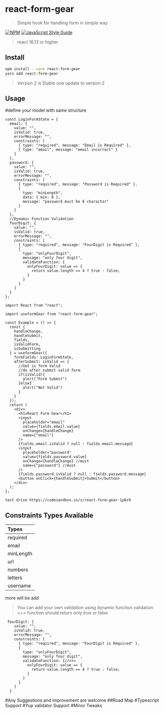 # react-form-gear

> Simple hook for handling form in simple way

[![NPM](https://img.shields.io/npm/v/react-form-gear)](https://www.npmjs.com/package/react-form-gear) [![JavaScript Style Guide](https://img.shields.io/badge/code_style-standard-brightgreen.svg)](https://standardjs.com)

> react 16.13 or higher

## Install

```bash
npm install --save react-form-gear
yarn add react-form-gear
```
> Version 2 is Stable one update to version 2
## Usage

#define your model with same structure

```tsx
const LoginFormState = {
  email: {
    value: "",
    isValid: true,
    errorMessage: "",
    constraints: [
      { type: "required", message: "Email is Required" },
      { type: "email", message: "email incorrect" }
    ]
  },
  password: {
    value: "",
    isValid: true,
    errorMessage: "",
    constraints: [
      { type: "required", message: "Password is Required" },
      {
        type: "minLength",
        data: { min: 8 },
        message: "password must be 8 charactor"
      }
    ]
  },
  //Dynamic Function Validation
  fourDigit: {
    value: "",
    isValid: true,
    errorMessage: "",
    constraints: [
      { type: "required", message: "FourDigit is Required" },
      {
        type: "onlyFourDigit",
        message: "only four digit",
        validateFunction: {
          onlyFourDigit: value => {
            return value.length == 4 ? true : false;
          }
        }
      }
    ]
  }
};
```

```tsx
import React from "react";

import useformGear from "react-form-gear";

const Example = () => {
  const {
    handleChange,
    handleSubmit,
    fields,
    isValidForm,
    isSubmitting
  } = useformGear({
    formFields: LoginFormState,
    afterSubmit: isValid => {
      //Get is form Valid
      //do after submit valid form
      if(isValid){
        alert("Form Submit")
      }else{
        alert("Not Valid")
      }
    }
  });
  return (
    <div>
      <h1>React Form Gear</h1>
      <input
        placeholder="email"
        value={fields.email.value}
        onChange={handleChange}
        name={"email"}
      />
      {fields.email.isValid ? null : fields.email.message}
      <input
        placeholder="password"
        value={fields.password.value}
        onChange={handleChange} //must
        name={"password"} //must
      />
      {fields.password.isValid ? null : fields.password.message}
      <button onClick={handleSubmit}>Submit</button>
    </div>
  );
};
```

```
test drive https://codesandbox.io/s/react-form-gear-1p0z9
```

## Constraints Types Available

| Types     |
| :-------- |
| required  |
| email     |
| minLength |
| url       |
| numbers   |
| letters   |
| username  |

more will be add

> You can add your own validation using dynamic function validation <+>
> function should return only true or false

```tsx
 fourDigit: {
    value: "",
    isValid: true,
    errorMessage: "",
    constraints: [
      { type: "required", message: "FourDigit is Required" },
      {
        type: "onlyFourDigit",
        message: "only four digit",
        validateFunction: {//<+>
          onlyFourDigit: value => {
            return value.length == 4 ? true : false;
          }
        }
      }
    ]
  }
```

#Any Suggestions and improvement are welcome
##Road Map
#Typescript Support
#Yup validator Support
#Minor Tweaks
